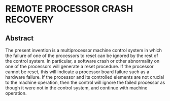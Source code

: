 # REMOTE PROCESSOR CRASH RECOVERY

## Abstract
The present invention is a multiprocessor machine control system in which the failure of one of the processors to reset can be ignored by the rest of the control system. In particular, a software crash or other abnormality on one of the processors will generate a reset procedure. If the processor cannot be reset, this will indicate a processor board failure such as a hardware failure. If the processor and its controlled elements are not crucial to the machine operation, then the control will ignore the failed processor as though it were not in the control system, and continue with machine operation.